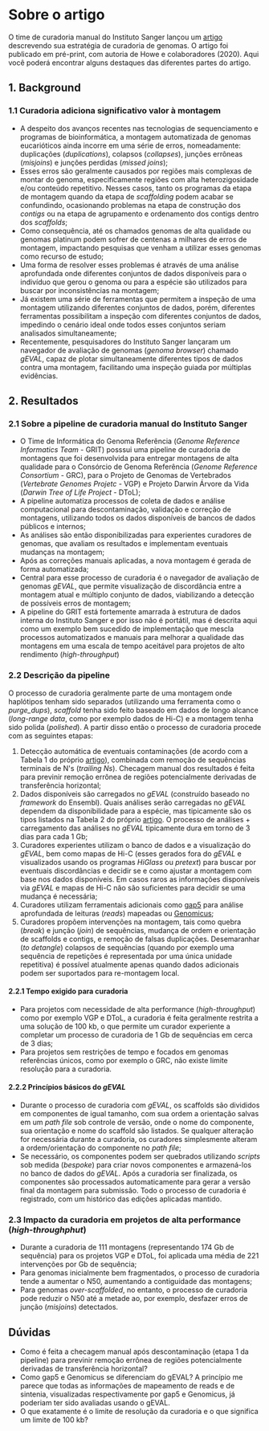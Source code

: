 # Sobre o artigo   
O time de curadoria manual do Instituto Sanger lançou um [artigo](https://doi.org/10.1101/2020.08.12.247734) descrevendo sua estratégia de curadoria de genomas. O artigo foi publicado em pré-print, com autoria de Howe e colaboradores (2020). Aqui você poderá encontrar alguns destaques das diferentes partes do artigo.  

## 1. Background  
### 1.1 Curadoria adiciona significativo valor à montagem  
* A despeito dos avanços recentes nas tecnologias de sequenciamento e programas de bioinformática, a montagem automatizada de genomas eucarióticos ainda incorre em uma série de erros, nomeadamente: duplicações (*duplications*), colapsos (*collapses*), junções errôneas (*misjoins*) e junções perdidas (*missed joins*);  
* Esses erros são geralmente causados por regiões mais complexas de montar do genoma, especificamente regiões com alta heterozigosidade e/ou conteúdo repetitivo. Nesses casos, tanto os programas da etapa de montagem quando da etapa de *scaffolding* podem acabar se confundindo, ocasionando problemas na etapa de construção dos *contigs* ou na etapa de agrupamento e ordenamento dos contigs dentro dos *scaffolds*;  
* Como consequência, até os chamados genomas de alta qualidade ou genomas platinum podem sofrer de centenas a milhares de erros de montagem, impactando pesquisas que venham a utilizar esses genomas como recurso de estudo;  
* Uma forma de resolver esses problemas é através de uma análise aprofundada onde diferentes conjuntos de dados disponíveis para o indivíduo que gerou o genoma ou para a espécie são utilizados para buscar por inconsistências na montagem;  
* Já existem uma série de ferramentas que permitem a inspeção de uma montagem utilizando diferentes conjuntos de dados, porém, diferentes ferramentas possibilitam a inspeção com diferentes conjuntos de dados, impedindo o cenário ideal onde todos esses conjuntos seriam analisados simultaneamente;  
* Recentemente, pesquisadores do Instituto Sanger lançaram um navegador de avaliação de genomas (*genoma browser*) chamado *gEVAL*, capaz de plotar simultaneamente diferentes tipos de dados contra uma montagem, facilitando uma inspeção guiada por múltiplas evidências.  

## 2. Resultados  
### 2.1 Sobre a pipeline de curadoria manual do Instituto Sanger  
* O Time de Informática do Genoma Referência (*Genome Reference Informatics Team* - GRIT) posssui uma pipeline de curadoria de montagens que foi desenvolvida para entregar montagens de alta qualidade para o Consórcio de Genoma Referência (*Genome Reference Consortium* - GRC), para o Projeto de Genomas de Vertebrados (*Vertebrate Genomes Projetc* - VGP) e Projeto Darwin Árvore da Vida (*Darwin Tree of Life Project* - DToL);  
* A pipeline automatiza processos de coleta de dados e análise computacional para descontaminação, validação e correção de montagens, utilizando todos os dados disponíveis de bancos de dados públicos e internos;  
* As análises são então disponibilizadas para experientes curadores de genomas, que avaliam os resultados e implementam eventuais mudanças na montagem;  
* Após as correções manuais aplicadas, a nova montagem é gerada de forma automatizada; 
* Central para esse processo de curadoria é o navegador de avaliação de genomas *gEVAL*, que permite visualização de discordância entre a montagem atual e múltiplo conjunto de dados, viabilizando a detecção de possíveis erros de montagem;  
* A pipeline do GRIT está fortemente amarrada à estrutura de dados interna do Instituto Sanger e por isso não é portátil, mas é descrita aqui como um exemplo bem sucedido de implementação que mescla processos automatizados e manuais para melhorar a qualidade das montagens em uma escala de tempo aceitável para projetos de alto rendimento (*high-throughput*)  
### 2.2 Descrição da pipeline  
O processo de curadoria geralmente parte de uma montagem onde haplótipos tenham sido separados (utilizando uma ferramenta como o *purge_dups*), *scaffold* tenha sido feito baseado em dados de longo alcance (*long-range data*, como por exemplo dados de Hi-C) e a montagem tenha sido polida (*polished*). A partir disso então o processo de curadoria procede com as seguintes etapas:   
1. Detecção automática de eventuais contaminações (de acordo com a Tabela 1 do próprio [artigo](https://doi.org/10.1101/2020.08.12.247734)), combinada com remoção de sequências terminais de N's (*trailing Ns*). Checagem manual dos resultados é feita para previnir remoção errônea de regiões potencialmente derivadas de transferência horizontal;  
2. Dados disponíveis são carregados no *gEVAL* (construído baseado no *framework* do Ensembl). Quais análises serão carregadas no *gEVAL* dependem da disponibilidade para a espécie, mas tipicamente são os tipos listados na Tabela 2 do próprio [artigo](https://doi.org/10.1101/2020.08.12.247734). O processo de análises + carregamento das análises no *gEVAL* tipicamente dura em torno de 3 dias para cada 1 Gb; 
3. Curadores experientes utilizam o banco de dados e a visualização do *gEVAL*, bem como mapas de Hi-C (esses gerados fora do *gEVAL* e visualizados usando os programas *HiGlass* ou *pretext*) para buscar por eventuais discordâncias e decidir se e como ajustar a montagem com base nos dados disponíveis. Em casos raros as informações disponíveis via *gEVAL* e mapas de Hi-C não são suficientes para decidir se uma mudança é necessária;  
4. Curadores utilizam ferramentais adicionais como [gap5](https://academic.oup.com/bioinformatics/article/26/14/1699/178142) para análise aprofundada de leituras (*reads*) mapeadas ou [Genomicus](https://academic.oup.com/nar/article/46/D1/D816/4566017);  
5. Curadores propõem intervenções na montagem, tais como quebra (*break*) e junção (*join*) de sequências, mudança de ordem e orientação de scaffolds e contigs, e remoção de falsas duplicações. Desemaranhar (*to detangle*) colapsos de sequências (quando por exemplo uma sequência de repetições é representada por uma única unidade repetitiva) é possível atualmente apenas quando dados adicionais podem ser suportados para re-montagem local.

#### 2.2.1 Tempo exigido para curadoria  
* Para projetos com necessidade de alta performance (*high-throughput*) como por exemplo VGP e DToL, a curadoria é feita geralmente restrita a uma solução de 100 kb, o que permite um curador experiente a completar um processo de curadoria de 1 Gb de sequências em cerca de 3 dias;  
* Para projetos sem restrições de tempo e focados em genomas referências únicos, como por exemplo o GRC, não existe limite resolução para a curadoria.

#### 2.2.2 Princípios básicos do *gEVAL*
* Durante o processo de curadoria com *gEVAL*, os scaffolds são divididos em componentes de igual tamanho, com sua ordem a orientação salvas em um *path file* sob controle de versão, onde o nome do componente, sua orientação e nome do scaffold são listados. Se qualquer alteração for necessária durante a curadoria, os curadores simplesmente alteram a ordem/orientação do componente no *path file*; 
* Se necessário, os componentes podem ser quebrados utilizando *scripts* sob medida (*bespoke*) para criar novos componentes e armazená-los no banco de dados do *gEVAL*. Após a curadoria ser finalizada, os componentes são processados automaticamente para gerar a versão final da montagem para submissão. Todo o processo de curadoria é registrado, com um histórico das edições aplicadas mantido.  

### 2.3 Impacto da curadoria em projetos de alta performance (*high-throughphut*)
* Durante a curadoria de 111 montagens (representando 174 Gb de sequência) para os projetos VGP e DToL, foi aplicada uma média de 221 intervenções por Gb de sequência;  
* Para genomas inicialmente bem fragmentados, o processo de curadoria tende a aumentar o N50, aumentando a contiguidade das montagens; 
* Para genomas *over-scaffolded*, no entanto, o processo de curadoria pode reduzir o N50 até a metade ao, por exemplo, desfazer erros de junção (*misjoins*) detectados. 

## Dúvidas  
* Como é feita a checagem manual após descontaminação (etapa 1 da pipeline) para previnir remoção errônea de regiões potencialmente derivadas de transferência horizontal?  
* Como gap5 e Genomicus se diferenciam do gEVAL? A princípio me parece que todas as informações de mapeamento de reads e de sintenia, visualizadas respectivamente por gap5 e Genomicus, já poderiam ter sido avaliadas usando o gEVAL.
* O que exatamente é o limite de resolução da curadoria e o que significa um limite de 100 kb? 
